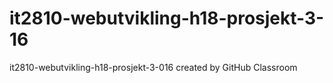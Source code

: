 # it2810-webutvikling-h18-prosjekt-3-16
it2810-webutvikling-h18-prosjekt-3-016 created by GitHub Classroom
